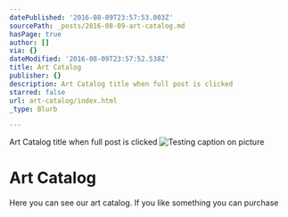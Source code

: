 ```yaml
---
datePublished: '2016-08-09T23:57:53.003Z'
sourcePath: _posts/2016-08-09-art-catalog.md
hasPage: true
author: []
via: {}
dateModified: '2016-08-09T23:57:52.538Z'
title: Art Catalog
publisher: {}
description: Art Catalog title when full post is clicked
starred: false
url: art-catalog/index.html
_type: Blurb

---
```

Art Catalog title when full post is clicked
![Testing caption on picture](https://the-grid-user-content.s3-us-west-2.amazonaws.com/e9231da9-7b35-4da9-a0d7-213f02f48871.jpg)

# Art Catalog

Here you can see our art catalog. If you like something you can purchase